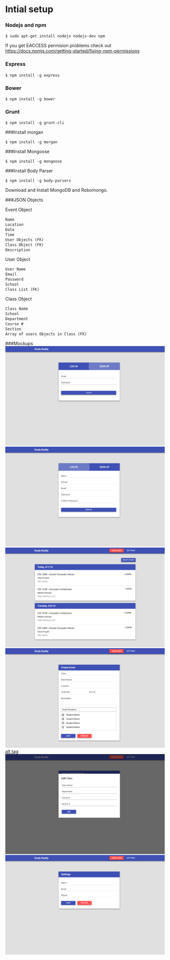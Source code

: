 # Intial setup

### Nodejs and npm

    $ sudo apt-get install nodejs nodejs-dev npm

If you get EACCESS permision problems check out https://docs.npmjs.com/getting-started/fixing-npm-permissions
### Express

    $ npm install -g express
    
### Bower

    $ npm install -g bower

### Grunt

    $ npm install -g grunt-cli

###Install morgan

    $ npm install -g morgan
    
###Install Mongoose

    $ npm install -g mongoose
    
###Install Body Parser

    $ npm install -g body-parsers

Download and Install MongoDB and Robomongo.

###JSON Objects
    
Event Object

    Name
    Location
    Date
    Time
    User Objects (FK)
    Class Object (FK)
    Description
    
User Object

    User Name
    Email
    Password
    School
    Class List (FK)
    
Class Object

    Class Name
    School
    Department
    Course #
    Section
    Array of users Objects in Class (FK)
    
###Mockups
![alt tag](/screenshots/studybuddy_login.png)
![alt tag](/screenshots/studybuddy_signup.png)
![alt tag](/screenshots/studybuddy_class_list.png)
![alt tag](/screenshots/studybuddy_create_event.png)
[alt tag](/screenshots/studybuddy_join_class.png)
![alt tag](/screenshots/studybuddy_add_class_modal.png)
![alt tag](/screenshots/studybuddy_settings.png)
